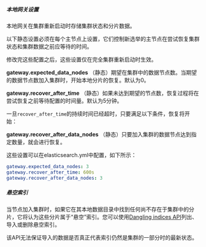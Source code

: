 ##### 本地网关设置

本地网关在集群重新启动时存储集群状态和分片数据。

以下静态设置必须在每个主节点上设置，它们控制新选举的主节点在尝试恢复集群状态和集群数据之前应等待的时间。

修改完这些配置之后，这些设置仅在完全集群重新启动时生效。

**gateway.expected_data_nodes**
（静态）期望在集群中的数据节点数。当期望的数据节点数加入集群时，开始本地分片的恢复。默认为0。

**gateway.recover_after_time**
（静态）如果未达到期望的节点数，恢复过程将在尝试恢复之前等待配置的时间量。默认为5分钟。

一旦`recover_after_time`的持续时间已经超时，只要满足以下条件，恢复将开始：

**gateway.recover_after_data_nodes**
（静态）只要加入集群的数据节点达到指定数量，就会进行恢复。

这些设置可以在elasticsearch.yml中配置，如下所示：

```yaml
gateway.expected_data_nodes: 3
gateway.recover_after_time: 600s
gateway.recover_after_data_nodes: 3
```

##### 悬空索引

当节点加入集群时，如果它在其本地数据目录中找到任何尚不存在于集群中的分片，它将认为这些分片属于“悬空”索引。您可以使用[Dangling indices API](https://www.elastic.co/guide/en/elasticsearch/reference/current/indices-dangling-index.html)列出、导入或删除悬空索引。

该API无法保证导入的数据是否真正代表索引仍然是集群的一部分时的最新状态。
